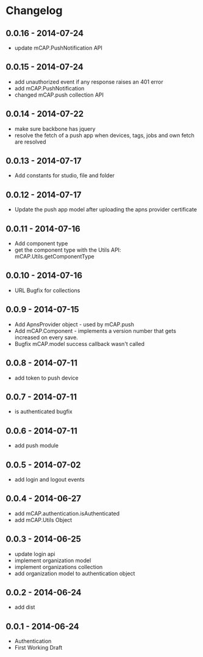 # Changelog

## 0.0.16 - 2014-07-24
- update mCAP.PushNotification API

## 0.0.15 - 2014-07-24
- add unauthorized event if any response raises an 401 error
- add mCAP.PushNotification
- changed mCAP.push collection API

## 0.0.14 - 2014-07-22
- make sure backbone has jquery
- resolve the fetch of a push app when devices, tags, jobs and own fetch are resolved

## 0.0.13 - 2014-07-17
- Add constants for studio, file and folder

## 0.0.12 - 2014-07-17
- Update the push app model after uploading the apns provider certificate

## 0.0.11 - 2014-07-16
- Add component type
- get the component type with the Utils API: mCAP.Utils.getComponentType

## 0.0.10 - 2014-07-16
- URL Bugfix for collections

## 0.0.9 - 2014-07-15
- Add ApnsProvider object - used by mCAP.push
- Add mCAP.Component - implements a version number that gets increased on every save.
- Bugfix mCAP.model success callback wasn't called

## 0.0.8 - 2014-07-11
- add token to push device

## 0.0.7 - 2014-07-11
- is authenticated bugfix

## 0.0.6 - 2014-07-11
- add push module

## 0.0.5 - 2014-07-02
- add login and logout events

## 0.0.4 - 2014-06-27
- add mCAP.authentication.isAuthenticated
- add mCAP.Utils Object

## 0.0.3 - 2014-06-25
- update login api
- implement organization model
- implement organizations collection
- add organization model to authentication object

## 0.0.2 - 2014-06-24
- add dist

## 0.0.1 - 2014-06-24
- Authentication
- First Working Draft